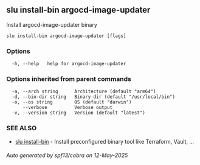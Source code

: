 ## slu install-bin argocd-image-updater

Install argocd-image-updater binary

```
slu install-bin argocd-image-updater [flags]
```

### Options

```
  -h, --help   help for argocd-image-updater
```

### Options inherited from parent commands

```
  -a, --arch string      Architecture (default "arm64")
  -d, --bin-dir string   Binary dir (default "/usr/local/bin")
  -o, --os string        OS (default "darwin")
      --verbose          Verbose output
  -v, --version string   Version (default "latest")
```

### SEE ALSO

* [slu install-bin](slu_install-bin.md)	 - Install preconfigured binary tool like Terraform, Vault, ...

###### Auto generated by spf13/cobra on 12-May-2025
